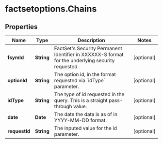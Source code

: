 # factsetoptions.Chains

## Properties

Name | Type | Description | Notes
------------ | ------------- | ------------- | -------------
**fsymId** | **String** | FactSet&#39;s Security Permanent Identifier in XXXXXX-S format for the underlying security requested. | [optional] 
**optionId** | **String** | The option id, in the format requested via &#x60;idType&#x60; parameter. | [optional] 
**idType** | **String** | The type of id requested in the query. This is a straight pass-through value. | [optional] 
**date** | **Date** | The date the data is as of in YYYY-MM-DD format. | [optional] 
**requestId** | **String** | The inputed value for the id parameter. | [optional] 


